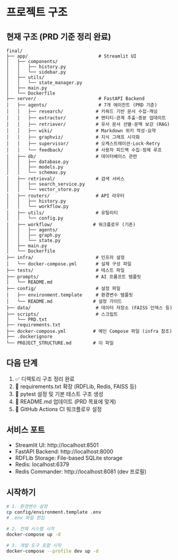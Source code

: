 # 프로젝트 구조

## 현재 구조 (PRD 기준 정리 완료)

```
final/
├── app/                          # Streamlit UI
│   ├── components/
│   │   ├── history.py
│   │   └── sidebar.py
│   ├── utils/
│   │   └── state_manager.py
│   ├── main.py
│   └── Dockerfile
├── server/                       # FastAPI Backend
│   ├── agents/                   # 7개 에이전트 (PRD 기준)
│   │   ├── research/            # 키워드 기반 문서 수집·캐싱
│   │   ├── extractor/           # 엔티티·관계 추출·증분 업데이트
│   │   ├── retriever/           # 유사 문서 선별·문맥 보강 (RAG)
│   │   ├── wiki/                # Markdown 위키 작성·요약
│   │   ├── graphviz/            # 지식 그래프 시각화
│   │   ├── supervisor/          # 오케스트레이션·Lock·Retry
│   │   └── feedback/            # 사용자 피드백 수집·정제 루프
│   ├── db/                      # 데이터베이스 관련
│   │   ├── database.py
│   │   ├── models.py
│   │   └── schemas.py
│   ├── retrieval/               # 검색 서비스
│   │   ├── search_service.py
│   │   └── vector_store.py
│   ├── routers/                 # API 라우터
│   │   ├── history.py
│   │   └── workflow.py
│   ├── utils/                   # 유틸리티
│   │   └── config.py
│   ├── workflow/               # 워크플로우 (기존)
│   │   ├── agents/
│   │   ├── graph.py
│   │   └── state.py
│   ├── main.py
│   └── Dockerfile
├── infra/                       # 인프라 설정
│   └── docker-compose.yml       # 실제 구성 파일
├── tests/                       # 테스트 파일
├── prompts/                     # AI 프롬프트 템플릿
│   └── README.md
├── config/                      # 설정 파일
│   ├── environment.template     # 환경변수 템플릿
│   └── README.md               # 설정 가이드
├── data/                        # 데이터 저장소 (FAISS 인덱스 등)
├── scripts/                     # 스크립트
│   └── PRD.txt
├── requirements.txt
├── docker-compose.yml          # 메인 Compose 파일 (infra 참조)
├── .dockerignore
└── PROJECT_STRUCTURE.md        # 이 파일
```

## 다음 단계

1. ✅ 디렉토리 구조 정리 완료
2. 🔄 requirements.txt 확장 (RDFLib, Redis, FAISS 등)
3. 🔄 pytest 설정 및 기본 테스트 구조 생성
4. 🔄 README.md 업데이트 (PRD 목표에 맞게)
5. 🔄 GitHub Actions CI 워크플로우 설정

## 서비스 포트

- Streamlit UI: http://localhost:8501
- FastAPI Backend: http://localhost:8000
- RDFLib Storage: File-based SQLite storage
- Redis: localhost:6379
- Redis Commander: http://localhost:8081 (dev 프로필)

## 시작하기

```bash
# 1. 환경변수 설정
cp config/environment.template .env
# .env 파일 편집

# 2. 전체 시스템 시작
docker-compose up -d

# 3. 개발 도구 포함 시작
docker-compose --profile dev up -d
```
